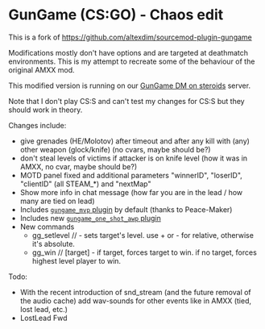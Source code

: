 # GunGame (CS:GO) - Chaos edit

This is a fork of https://github.com/altexdim/sourcemod-plugin-gungame

Modifications mostly don't have options and are targeted at deathmatch environments. This is my attempt
to recreate some of the behaviour of the original AMXX mod.

This modified version is running on our [GunGame DM on steroids](https://funcs.de/gungame) server.

Note that I don't play CS:S and can't test my changes for CS:S but they should work in theory.


Changes include:

  * give grenades (HE/Molotov) after timeout and after any kill with (any) other weapon (glock/knife) (no cvars, maybe should be?)
  * don't steal levels of victims if attacker is on knife level (how it was in AMXX, no cvar, maybe should be?)
  * MOTD panel fixed and additional parameters "winnerID", "loserID", "clientID" (all STEAM_*) and "nextMap"
  * Show more info in chat message (how far you are in the lead / how many are tied on lead)
  * Includes [`gungame_mvp` plugin](https://forums.alliedmods.net/showpost.php?p=1627823&postcount=3105) by default (thanks to Peace-Maker)
  * Includes new [`gungame_one_shot_awp` plugin](https://github.com/2called-chaos/csgo_gungame/blob/master/addons/sourcemod/scripting/gungame_one_shot_awp.sp)
  * New commands
    * gg_setlevel // <target> <level> - sets target's level. use + or - for relative, otherwise it's absolute.
    * gg_win // [target] - if target, forces target to win. if no target, forces highest level player to win.


Todo:

  * With the recent introduction of snd_stream (and the future removal of the audio cache) add wav-sounds for other events like in AMXX (tied, lost lead, etc.)
  * LostLead Fwd
